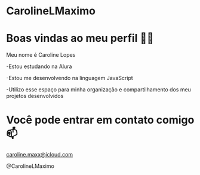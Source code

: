 # CarolineLMaximo
# Boas vindas ao meu perfil 💙💙

Meu nome é Caroline Lopes

  -Estou estudando na Alura

  -Estou me desenvolvendo na linguagem JavaScript

  -Utilizo esse espaço para minha organização e compartilhamento dos meu projetos desenvolvidos

# Você pode entrar em contato comigo 📫
caroline.maxx@icloud.com

@CarolineLMaximo
